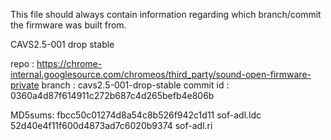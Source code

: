 This file should always contain information regarding which
branch/commit the firmware was built from.

CAVS2.5-001 drop stable

repo : https://chrome-internal.googlesource.com/chromeos/third_party/sound-open-firmware-private
branch : cavs2.5-001-drop-stable
commit id : 0360a4d87f614911c272b687c4d265befb4e806b

MD5sums:
fbcc50c01274d8a54c8b526f942c1d11  sof-adl.ldc
52d40e4f11f600d4873ad7c6020b9374  sof-adl.ri

